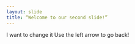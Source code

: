 ```yaml
---
layout: slide
title: “Welcome to our second slide!”
---
```

I want to change it
Use the left arrow to go back!
